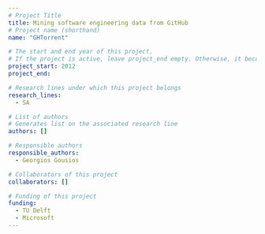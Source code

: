 ```yaml
---
# Project Title
title: Mining software engineering data from GitHub	
# Project name (shorthand)
name: "GHTorrent"

# The start and end year of this project.
# If the project is active, leave project_end empty. Otherwise, it becomes a past project.
project_start: 2012
project_end: 

# Research lines under which this project belongs
research_lines: 
  - SA

# List of authors 
# Generates list on the associated research line
authors: []

# Responsible authors
responsible_authors:
  - Georgios Gousios

# Collaborators of this project
collaborators: []

# Funding of this project
funding:
  - TU Delft
  - Microsoft	
---
```

